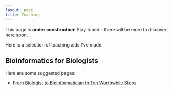 ```yaml
---
layout: page
title: Teaching
---
```


<p class="message">
  This page is <b>under construction</b>!
  Stay tuned - there will be more to discover here soon.
</p>

Here is a selection of teaching aids I've made.

## Bioinformatics for Biologists

Here are some suggested pages:

* [From Biologist to Bioinformatician in Ten Worthwhile Steps](https://kmuench.github.io/2020/03/18/ten-steps-to-bioinf/)
